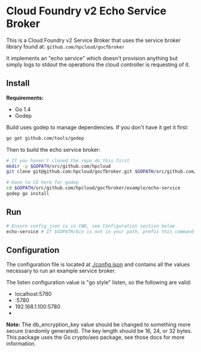 # Cloud Foundry v2 Echo Service Broker

This is a Cloud Foundry v2 Service Broker that uses the service broker library
found at: `github.com/hpcloud/gocfbroker`

It implements an "echo service" which doesn't provision anything but simply
logs to stdout the operations the cloud controller is requesting of it.

## Install

**Requirements:**

* Go 1.4
* Godep

Build uses godep to manage dependencies. If you don't have it get it first:

```bash
go get github.com/tools/godep
```

Then to build the echo service broker:

```bash
# If you haven't cloned the repo do this first
mkdir -p $GOPATH/src/github.com/hpcloud
git clone git@github.com:hpcloud/gocfbroker.git $GOPATH/src/github.com/hpcloud/gocfbroker

# Have to CD here for godep
cd $GOPATH/src/github.com/hpcloud/gocfbroker/example/echo-service
godep go install
```

## Run

```bash
# Ensure config.json is in CWD, see Configuration section below
echo-service # If $GOPATH/bin is not in your path, prefix this command by that.
```

## Configuration

The configuration file is located at [./config.json](config.json)
and contains all the values necessary to run an example service broker.

The listen configuration value is "go style" listen, so the following are valid:

* localhost:5780
* :5780
* 192.168.1.100:5780
* [2001:db8::ff00:42:8329]:5780

**Note:** The db_encryption_key value should be changed to something
more secure (randomly generated). The key length should be 16, 24, or 32 bytes.
This package uses the Go crypto/aes package, see those docs for more information.
